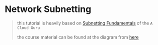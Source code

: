 # Network Subnetting

> this tutorial is heavily based on [Subnetting Fundamentals](https://acloudguru.com/course/subnetting-fundamentals) of the `A Cloud Guru`
>
> the course material can be found at the diagram from [here](https://interactive.linuxacademy.com/diagrams/SubnettingFundamentals.html)
